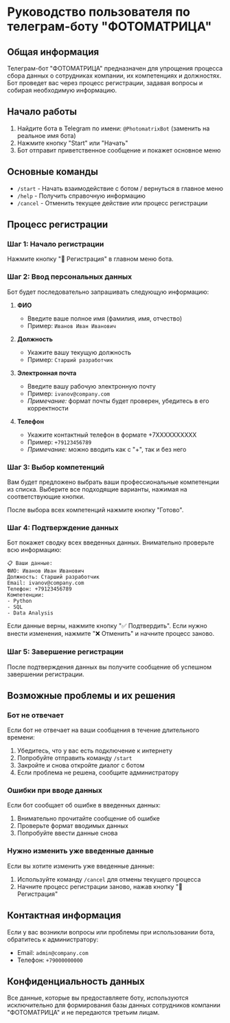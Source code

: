 # Руководство пользователя по телеграм-боту "ФОТОМАТРИЦА"

## Общая информация

Телеграм-бот "ФОТОМАТРИЦА" предназначен для упрощения процесса сбора данных о сотрудниках компании, их компетенциях и должностях. Бот проведет вас через процесс регистрации, задавая вопросы и собирая необходимую информацию.

## Начало работы

1. Найдите бота в Telegram по имени: `@PhotomatrixBot` (заменить на реальное имя бота)
2. Нажмите кнопку "Start" или "Начать"
3. Бот отправит приветственное сообщение и покажет основное меню

## Основные команды

- `/start` - Начать взаимодействие с ботом / вернуться в главное меню
- `/help` - Получить справочную информацию
- `/cancel` - Отменить текущее действие или процесс регистрации

## Процесс регистрации

### Шаг 1: Начало регистрации
Нажмите кнопку "📝 Регистрация" в главном меню бота.

### Шаг 2: Ввод персональных данных
Бот будет последовательно запрашивать следующую информацию:

1. **ФИО**
   - Введите ваше полное имя (фамилия, имя, отчество)
   - Пример: `Иванов Иван Иванович`

2. **Должность**
   - Укажите вашу текущую должность
   - Пример: `Старший разработчик`

3. **Электронная почта**
   - Введите вашу рабочую электронную почту
   - Пример: `ivanov@company.com`
   - *Примечание:* формат почты будет проверен, убедитесь в его корректности

4. **Телефон**
   - Укажите контактный телефон в формате +7XXXXXXXXXX
   - Пример: `+79123456789`
   - *Примечание:* можно вводить как с "+", так и без него

### Шаг 3: Выбор компетенций
Вам будет предложено выбрать ваши профессиональные компетенции из списка. Выберите все подходящие варианты, нажимая на соответствующие кнопки.

После выбора всех компетенций нажмите кнопку "Готово".

### Шаг 4: Подтверждение данных
Бот покажет сводку всех введенных данных. Внимательно проверьте всю информацию:

```
📋 Ваши данные:
ФИО: Иванов Иван Иванович
Должность: Старший разработчик
Email: ivanov@company.com
Телефон: +79123456789
Компетенции: 
- Python
- SQL
- Data Analysis
```

Если данные верны, нажмите кнопку "✅ Подтвердить".
Если нужно внести изменения, нажмите "❌ Отменить" и начните процесс заново.

### Шаг 5: Завершение регистрации
После подтверждения данных вы получите сообщение об успешном завершении регистрации.

## Возможные проблемы и их решения

### Бот не отвечает
Если бот не отвечает на ваши сообщения в течение длительного времени:
1. Убедитесь, что у вас есть подключение к интернету
2. Попробуйте отправить команду `/start`
3. Закройте и снова откройте диалог с ботом
4. Если проблема не решена, сообщите администратору

### Ошибки при вводе данных
Если бот сообщает об ошибке в введенных данных:
1. Внимательно прочитайте сообщение об ошибке
2. Проверьте формат вводимых данных
3. Попробуйте ввести данные снова

### Нужно изменить уже введенные данные
Если вы хотите изменить уже введенные данные:
1. Используйте команду `/cancel` для отмены текущего процесса
2. Начните процесс регистрации заново, нажав кнопку "📝 Регистрация"

## Контактная информация

Если у вас возникли вопросы или проблемы при использовании бота, обратитесь к администратору:
- Email: `admin@company.com`
- Телефон: `+79000000000`

## Конфиденциальность данных

Все данные, которые вы предоставляете боту, используются исключительно для формирования базы данных сотрудников компании "ФОТОМАТРИЦА" и не передаются третьим лицам. 
